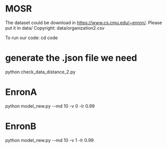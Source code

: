 # MOSR

The dataset could be download in https://www.cs.cmu.edu/~enron/. Please put it in data/
Copyright: data/organization2.csv

To run our code:
cd code
# generate the .json file we need
python check_data_distance_2.py  
# EnronA 
python model_new.py --md 10 -v 0 -lr 0.99
# EnronB
python model_new.py --md 10 -v 1 -lr 0.99
